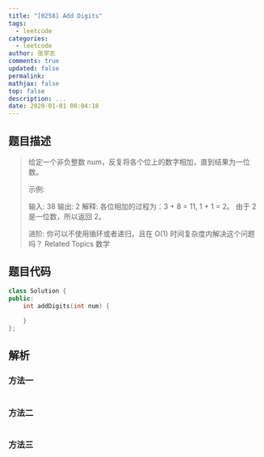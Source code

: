 ```yaml
---
title: "[0258] Add Digits"
tags:
  - leetcode
categories:
  - leetcode
author: 张学志
comments: true
updated: false
permalink:
mathjax: false
top: false
description: ...
date: 2020-01-01 00:04:18
---
```


## 题目描述

> 给定一个非负整数 num，反复将各个位上的数字相加，直到结果为一位数。 
> 
> 示例: 
> 
> 输入: 38
> 输出: 2 
> 解释: 各位相加的过程为：3 + 8 = 11, 1 + 1 = 2。 由于 2 是一位数，所以返回 2。
> 
> 
> 进阶: 
> 你可以不使用循环或者递归，且在 O(1) 时间复杂度内解决这个问题吗？ 
> Related Topics 数学

## 题目代码

```cpp
class Solution {
public:
    int addDigits(int num) {
        
    }
};
```

## 解析

### 方法一

```cpp

```

### 方法二

```cpp

```

### 方法三

```cpp

```


